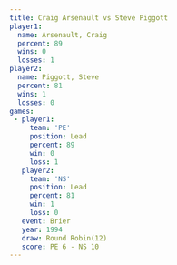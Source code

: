 ```yaml
---
title: Craig Arsenault vs Steve Piggott
player1:                
  name: Arsenault, Craig
  percent: 89           
  wins: 0               
  losses: 1             
player2:                
  name: Piggott, Steve  
  percent: 81           
  wins: 1               
  losses: 0             
games:
 - player1:        
     team: 'PE'    
     position: Lead
     percent: 89   
     win: 0        
     loss: 1       
   player2:        
     team: 'NS'    
     position: Lead
     percent: 81   
     win: 1        
     loss: 0       
   event: Brier         
   year: 1994           
   draw: Round Robin(12)
   score: PE 6 - NS 10  
---
```

